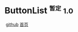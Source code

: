 <!-- _coverpage.md -->

# ButtonList <sup><small>暂定</small></sup> <small>1.0</small>



​	[github](https://github.com/ye-12s/ButtonList)   [首页](zh-cn/README)

